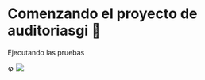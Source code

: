 # Comenzando el proyecto de auditoriasgi 🚀
<p> Ejecutando las pruebas </p> ⚙️
<img src="https://user-images.githubusercontent.com/37749042/57321482-0bc87480-70c7-11e9-8ff3-cb3ca8f9c64b.png"> 
